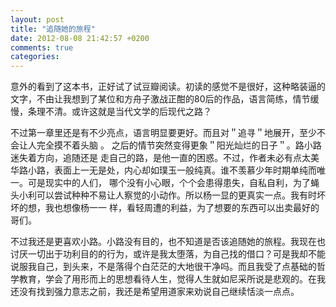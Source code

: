 ```yaml
---
layout: post
title: "追随她的旅程"
date: 2012-08-08 21:42:57 +0200
comments: true
categories: 
---
```

意外的看到了这本书，正好试了试豆瓣阅读。初读的感觉不是很好，这种略装逼的文字，不由让我想到了某位和方舟子激战正酣的80后的作品，语言简练，情节缓慢，条理不清。或许这就是当代文学的后现代之路？

不过第一章里还是有不少亮点，语言明显要更好。而且对＂追寻＂地展开，至少不会让人完全摸不着头脑
。
之后的情节突然变得更象＂阳光灿烂的日子＂。路小路迷失着方向，追随还是 走自己的路，是他一直的困惑。不过，作者未必有点太美华路小路，表面上一无是处，内心却如璞玉一般纯真。谁不羡慕少年时期单纯而唯一。可是现实中的人们， 哪个没有小心眼，个个会患得患失，自私自利，为了蝇头小利可以尝试种种不易让人察觉的小动作。所以杨一显的更真实一点。我有时坏坏的想，我也想像杨一一 样，看轻周遭的利益，为了想要的东西可以出卖最好的哥们。

不过我还是更喜欢小路。小路没有目的，也不知道是否该追随她的旅程。我现在也讨厌一切出于功利目的的行为，或许是我太堕落，为自己找的借口？可是我却不能 说服我自己，到头来，不是落得个白茫茫的大地很干净吗。而且我受了点基础的哲学教育，学会了用形而上的思想看待人生，觉得人生就如尼采所说是悲观的。在我 还没有找到强力意志之前，我还是希望用道家来劝说自己继续恬淡一点点。
